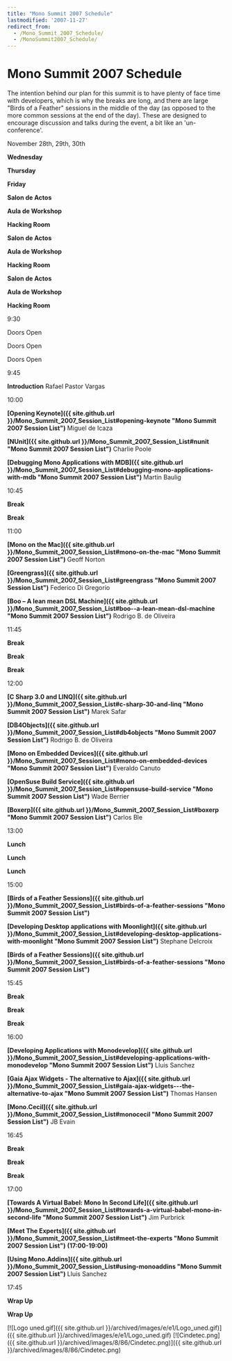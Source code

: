 ```yaml
---
title: "Mono Summit 2007 Schedule"
lastmodified: '2007-11-27'
redirect_from:
  - /Mono_Summit_2007_Schedule/
  - /MonoSummit2007_Schedule/
---
```


Mono Summit 2007 Schedule
=========================

The intention behind our plan for this summit is to have plenty of face time with developers, which is why the breaks are long, and there are large "Birds of a Feather" sessions in the middle of the day (as opposed to the more common sessions at the end of the day). These are designed to encourage discussion and talks during the event, a bit like an 'un-conference'.

November 28th, 29th, 30th

**Wednesday**

**Thursday**

**Friday**

**Salon de Actos**

**Aula de Workshop**

**Hacking Room**

**Salon de Actos**

**Aula de Workshop**

**Hacking Room**

**Salon de Actos**

**Aula de Workshop**

**Hacking Room**

9:30

Doors Open

Doors Open

Doors Open

9:45

**Introduction**
 Rafael Pastor Vargas

10:00

**[Opening Keynote]({{ site.github.url }}/Mono_Summit_2007_Session_List#opening-keynote "Mono Summit 2007 Session List")**
Miguel de Icaza

**[NUnit]({{ site.github.url }}/Mono_Summit_2007_Session_List#nunit "Mono Summit 2007 Session List")**
Charlie Poole

**[Debugging Mono Applications with MDB]({{ site.github.url }}/Mono_Summit_2007_Session_List#debugging-mono-applications-with-mdb "Mono Summit 2007 Session List")**
Martin Baulig

10:45

**Break**

**Break**

11:00

**[Mono on the Mac]({{ site.github.url }}/Mono_Summit_2007_Session_List#mono-on-the-mac "Mono Summit 2007 Session List")**
Geoff Norton

**[Greengrass]({{ site.github.url }}/Mono_Summit_2007_Session_List#greengrass "Mono Summit 2007 Session List")**
Federico Di Gregorio

**[Boo – A lean mean DSL Machine]({{ site.github.url }}/Mono_Summit_2007_Session_List#boo--a-lean-mean-dsl-machine "Mono Summit 2007 Session List")**
Rodrigo B. de Oliveira

11:45

**Break**

**Break**

**Break**

12:00

**[C Sharp 3.0 and LINQ]({{ site.github.url }}/Mono_Summit_2007_Session_List#c-sharp-30-and-linq "Mono Summit 2007 Session List")**
Marek Safar

**[DB4Objects]({{ site.github.url }}/Mono_Summit_2007_Session_List#db4objects "Mono Summit 2007 Session List")**
 Rodrigo B. de Oliveira

**[Mono on Embedded Devices]({{ site.github.url }}/Mono_Summit_2007_Session_List#mono-on-embedded-devices "Mono Summit 2007 Session List")**
Everaldo Canuto

**[OpenSuse Build Service]({{ site.github.url }}/Mono_Summit_2007_Session_List#opensuse-build-service "Mono Summit 2007 Session List")**
Wade Berrier

**[Boxerp]({{ site.github.url }}/Mono_Summit_2007_Session_List#boxerp "Mono Summit 2007 Session List")**
Carlos Ble

13:00

**Lunch**

**Lunch**

**Lunch**

15:00

**[Birds of a Feather Sessions]({{ site.github.url }}/Mono_Summit_2007_Session_List#birds-of-a-feather-sessions "Mono Summit 2007 Session List")**

**[Developing Desktop applications with Moonlight]({{ site.github.url }}/Mono_Summit_2007_Session_List#developing-desktop-applications-with-moonlight "Mono Summit 2007 Session List")**
Stephane Delcroix

**[Birds of a Feather Sessions]({{ site.github.url }}/Mono_Summit_2007_Session_List#birds-of-a-feather-sessions "Mono Summit 2007 Session List")**

15:45

**Break**

**Break**

**Break**

16:00

**[Developing Applications with Monodevelop]({{ site.github.url }}/Mono_Summit_2007_Session_List#developing-applications-with-monodevelop "Mono Summit 2007 Session List")**
Lluis Sanchez

**[Gaia Ajax Widgets - The alternative to Ajax]({{ site.github.url }}/Mono_Summit_2007_Session_List#gaia-ajax-widgets---the-alternative-to-ajax "Mono Summit 2007 Session List")**
Thomas Hansen

**[Mono.Cecil]({{ site.github.url }}/Mono_Summit_2007_Session_List#monocecil "Mono Summit 2007 Session List")**
JB Evain

16:45

**Break**

**Break**

**Break**

17:00

**[Towards A Virtual Babel: Mono In Second Life]({{ site.github.url }}/Mono_Summit_2007_Session_List#towards-a-virtual-babel-mono-in-second-life "Mono Summit 2007 Session List")**
Jim Purbrick

**[Meet The Experts]({{ site.github.url }}/Mono_Summit_2007_Session_List#meet-the-experts "Mono Summit 2007 Session List")**
 **(17:00-19:00)**

**[Using Mono.Addins]({{ site.github.url }}/Mono_Summit_2007_Session_List#using-monoaddins "Mono Summit 2007 Session List")**
Lluis Sanchez

17:45

**Wrap Up**

**Wrap Up**

 [![Logo uned.gif]({{ site.github.url }}/archived/images/e/e1/Logo_uned.gif)]({{ site.github.url }}/archived/images/e/e1/Logo_uned.gif) [![Cindetec.png]({{ site.github.url }}/archived/images/8/86/Cindetec.png)]({{ site.github.url }}/archived/images/8/86/Cindetec.png)

